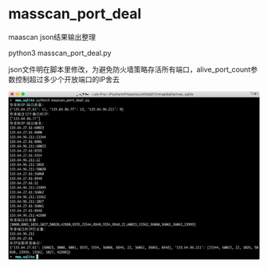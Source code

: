 # masscan_port_deal


maascan json结果输出整理

python3 masscan_port_deal.py

json文件明在脚本里修改，为避免防火墙策略存活所有端口，alive_port_count参数控制超过多少个开放端口的IP舍去

![image](https://github.com/rambleZzz/masscan_port_deal/blob/main/masscan_port_deal.jpg)
